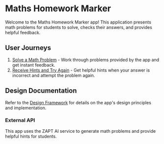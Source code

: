 # Maths Homework Marker

Welcome to the Maths Homework Marker app! This application presents math problems for students to solve, checks their answers, and provides helpful feedback.

## User Journeys

1. [Solve a Math Problem](docs/journeys/solve-math-problem.md) - Work through problems provided by the app and get instant feedback.
2. [Receive Hints and Try Again](docs/journeys/receive-hints-and-try-again.md) - Get helpful hints when your answer is incorrect and attempt the problem again.

## Design Documentation

Refer to the [Design Framework](design/README.md) for details on the app's design principles and implementation.

### External API

This app uses the ZAPT AI service to generate math problems and provide helpful hints for students.
